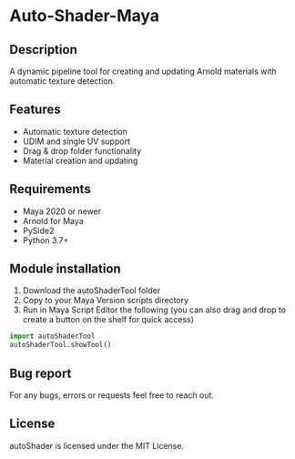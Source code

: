 # Auto-Shader-Maya

## Description
A dynamic pipeline tool for creating and updating Arnold materials with automatic texture detection.

## Features

- Automatic texture detection 
- UDIM and single UV support  
- Drag & drop folder functionality
- Material creation and updating

## Requirements

- Maya 2020 or newer
- Arnold for Maya 
- PySide2
- Python 3.7+

## Module installation

1. Download the autoShaderTool folder
2. Copy to your Maya Version scripts directory
3. Run in Maya Script Editor the following (you can also drag and drop to create a button on the shelf for quick access)

```python
import autoShaderTool
autoShaderTool.showTool()
```

## Bug report

For any bugs, errors or requests feel free to reach out.

## License

autoShader is licensed under the MIT License.
